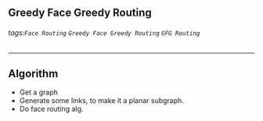 ## Greedy Face Greedy Routing
###### tags:`Face Routing` `Greedy Face Greedy Routing` `GFG Routing`

---
## Algorithm
- Get a graph
- Generate some links, to make it a planar subgraph.
- Do face routing alg.
